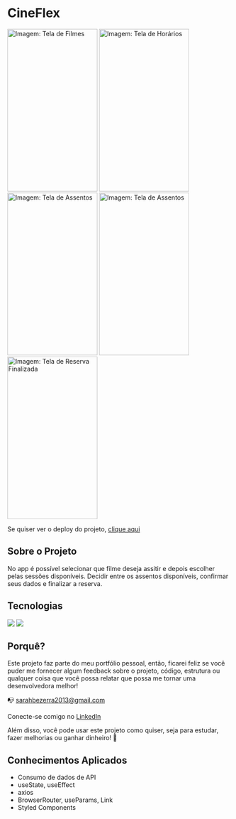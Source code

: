 # CineFlex

<p float="left">
<img src="https://user-images.githubusercontent.com/48498099/150563031-33b13647-9b6e-41a9-8a68-8dbfb10a0264.png" alt="Imagem: Tela de Filmes" width="203px" height="366px" />
<img src="https://user-images.githubusercontent.com/48498099/150563068-33eede7c-44c3-4922-98de-23e5591ad883.png" alt="Imagem: Tela de Horários" width="203px" height="366px" />
<img src="https://user-images.githubusercontent.com/48498099/150563096-e50cc059-2046-40ba-b4f6-6d2d932965ea.png" alt="Imagem: Tela de Assentos" width="203px" height="366px" />
<img src="https://user-images.githubusercontent.com/48498099/150563117-e236ccf5-abf3-4819-9304-e8f4a4848eb8.png" alt="Imagem: Tela de Assentos" width="203px" height="366px" />
<img src="https://user-images.githubusercontent.com/48498099/150563125-2640c24f-946c-403a-8fef-36d52f791177.png" alt="Imagem: Tela de Reserva Finalizada" width="203px" height="366px" />
</p>

Se quiser ver o deploy do projeto, [clique aqui](https://cine-flex-ai4akov48-sarahbezerra.vercel.app/)

## Sobre o Projeto

No app é possível selecionar que filme deseja assitir e depois escolher pelas sessões disponíveis. Decidir entre os assentos disponíveis, confirmar seus dados e finalizar a reserva.

## Tecnologias

<img src="https://img.icons8.com/color/48/000000/javascript--v1.png"/>
<img src="https://img.icons8.com/office/16/000000/react.png"/>

## Porquê?

Este projeto faz parte do meu portfólio pessoal, então, ficarei feliz se você puder me fornecer algum feedback sobre o projeto, código, estrutura ou qualquer coisa que você possa relatar que possa me tornar uma desenvolvedora melhor!

:mailbox_with_no_mail: sarahbezerra2013@gmail.com

Conecte-se comigo no [LinkedIn](https://www.linkedin.com/in/sarah-bezerra-0a8124213/)

Além disso, você pode usar este projeto como quiser, seja para estudar, fazer melhorias ou ganhar dinheiro! :handshake:

## Conhecimentos Aplicados
- Consumo de dados de API
- useState, useEffect
- axios
- BrowserRouter, useParams, Link
- Styled Components

